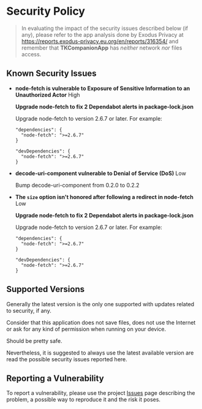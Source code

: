 <!--
© 2022 Marco Bresciani

Copying and distribution of this file, with or without modification,
are permitted in any medium without royalty provided the copyright
notice and this notice are preserved.
This file is offered as-is, without any warranty.

SPDX-FileCopyrightText: 2022 Marco Bresciani

SPDX-License-Identifier: FSFAP
-->
# Security Policy
> In evaluating the impact of the security issues described below (if
> any), please refer to the app analysis done by Exodus Privacy at
> https://reports.exodus-privacy.eu.org/en/reports/316354/ and remember
> that **TKCompanionApp** has _neither_ network _nor_ files access.

## Known Security Issues
* **node-fetch is vulnerable to Exposure of Sensitive Information to an
  Unauthorized Actor** High

  **Upgrade node-fetch to fix 2 Dependabot alerts in package-lock.json**

  Upgrade node-fetch to version 2.6.7 or later. For example:

  ```
  "dependencies": {
    "node-fetch": ">=2.6.7"
  }
  ```

  ```
  "devDependencies": {
    "node-fetch": ">=2.6.7"
  }
  ```
* **decode-uri-component vulnerable to Denial of Service (DoS)** Low

  Bump decode-uri-component from 0.2.0 to 0.2.2

* **The `size` option isn't honored after following a redirect in
  node-fetch** Low

  **Upgrade node-fetch to fix 2 Dependabot alerts in package-lock.json**

  Upgrade node-fetch to version 2.6.7 or later. For example:

  ```
  "dependencies": {
    "node-fetch": ">=2.6.7"
  }
  ```

  ```
  "devDependencies": {
    "node-fetch": ">=2.6.7"
  }
  ```

## Supported Versions
Generally the latest version is the only one supported with updates
related to security, if any.

Consider that this application does not save files, does not use the
Internet or ask for any kind of permission when running on your device.

Should be pretty safe.

Nevertheless, it is suggested to always use the latest available version
are read the possible security issues reported here.

## Reporting a Vulnerability
To report a vulnerability, please use the project
[Issues](https://codeberg.org/marco.bresciani/TKCompanionApp/issues) page
describing the problem, a possible way to reproduce it and the risk it
poses.
